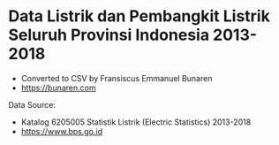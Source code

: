 # Data Listrik dan Pembangkit Listrik Seluruh Provinsi Indonesia 2013-2018
- Converted to CSV by Fransiscus Emmanuel Bunaren
- https://bunaren.com

Data Source: 
- Katalog 6205005 Statistik Listrik (Electric Statistics) 2013-2018
- https://www.bps.go.id